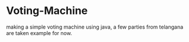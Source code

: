 # Voting-Machine
making a simple voting machine using java, a few parties from telangana are taken example for now.
